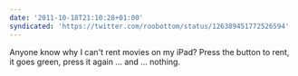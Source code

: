 ```yaml
---
date: '2011-10-18T21:10:28+01:00'
syndicated: 'https://twitter.com/roobottom/status/126389451772526594'
---
```

Anyone know why I can't rent movies on my iPad? Press the button to rent, it goes green, press it again ... and ... nothing.
